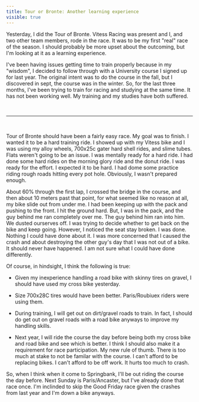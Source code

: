 ---title: Tour or Bronte: Another learning experiencevisible: true---Yesterday, I did the Tour of Bronte. Vitess Racing was present and I, and two other team members, rode in the race. It was to be my first "real" race of the season. I should probably be more upset about the outcoming, but I'm looking at it as a learning experience.

I've been having issues getting time to train properly because in my "wisdom", I decided to follow through with a University course I signed up for last year. The original intent was to do the course in the fall, but I discovered in sept, the course was in the winter. So, for the last three months, I've been trying to train for racing and studying at the same time. It has not been working well. My training and my studies have both suffered.

 

<hr id="system-readmore" />

 

Tour of Bronte should have been a fairly easy race. My goal was to finish. I wanted it to be a hard training ride. I showed up with my Vitess bike and I was using my alloy wheels, 700x25c gater hard shell rides, and slime tubes. Flats weren't going to be an issue. I was mentally ready for a hard ride. I had done some hard rides on the morning glory ride and the donut ride. I was ready for the effort. I expected it to be hard. I had dome some practice riding rough roads hitting every pot hole. Obviously, I wasn't prepared enough.

About 60% through the first lap, I crossed the bridge in the course, and then about 10 meters past that point, for what seemed like no reason at all, my bike slide out from under me. I had been keeping up with the pack and pushing to the front. I hit the ground hard. But, I was in the pack, and the guy behind me ran completely over me. The guy behind him ran into him. We dusted ourserves off. I was trying to decide whether to get back on the bike and keep going. However, I noticed the seat stay broken. I was done. Nothing I could have done about it. I was more concerned that I caused the crash and about destroying the other guy's day that I was not out of a bike. It should never have happened. I am not sure what I could have done differently.

Of course, in hindsight, I think the following is true:

- Given my inexperience handling a road bike with skinny tires on gravel, I should have used my cross bike yesterday.

- Size 700x28C tires would have been better. Paris/Roubiuex riders were using them.

- During training, I will get out on dirt/gravel roads to train. In fact, I should do get out on gravel roads with a road bike anyways to improve my handling skills.

- Next year, I will ride the course the day before being both my cross bike and road bike and see which is better. I think I should also make it a requirement for race participation. My new rule of thumb. There is too much at stake to not be familar with the course. I can't afford to be replacing bikes. I can't afford to be off work. It hurts too much to crash.

So, when I think when it come to Springbank, I'll be out riding the course the day before. Next Sunday is Paris/Ancaster, but I've already done that race once. I'm inclinded to skip the Good Friday race given the crashes from last year and I'm down a bike anyways.